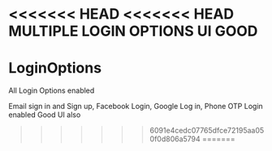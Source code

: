 <<<<<<< HEAD
<<<<<<< HEAD
MULTIPLE LOGIN OPTIONS 
UI GOOD
=======
# LoginOptions
All Login Options enabled

Email sign in and Sign up, Facebook Login, Google Log in, Phone OTP Login enabled
Good UI also
>>>>>>> 6091e4cedc07765dfce72195aa050f0d806a5794
=======
